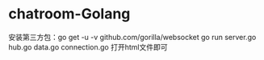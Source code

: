 # chatroom-Golang
安装第三方包：go get -u -v github.com/gorilla/websocket
go run server.go hub.go data.go connection.go
打开html文件即可
